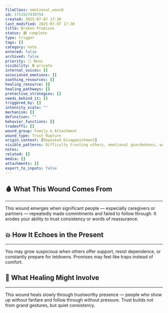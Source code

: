 ```yaml
---
fileClass: emotional_wound
id: 1751927439754
created: 2025-07-07 17:30
last_modified: 2025-07-07 17:30
title: Broken Promises
status: 🟩 complete
type: trigger
tags: []
category: note
entered: false
archived: false
priority: ⚪ None
visibility: 🔒 private
internal_voices: []
associated_emotions: []
soothing_resources: []
healing_resource: []
healing_pathways: []
protective_strategies: []
needs_behind_it: []
triggered_by: []
intensity_scale: ""
mechanism: []
definition: ""
behavior_functions: []
tradeoffs: []
wound_group: Family & Attachment
wound_type: Trust Rupture
origin_context: [Repeated Disappointment]
visible_patterns: Difficulty trusting others, emotional guardedness, waiting for the other shoe to drop
notes: 
related: []
media: []
attachments: []
export_to_inputs: false
---
```


## 🩸 What This Wound Comes From
---
This wound emerges when significant people — especially caregivers or partners — repeatedly made commitments and failed to follow through. It erodes your ability to trust consistency or words of reassurance.

## 💥 How It Echoes in the Present
---
You may grow suspicious when others offer support, resist dependence, or constantly prepare for letdowns. Promises may feel like traps instead of comfort.

## 🧪 What Healing Might Involve
---
This wound heals slowly through trustworthy presence — people who show up without fanfare and follow through without pressure. Trust builds not from grand gestures, but quiet consistency.
